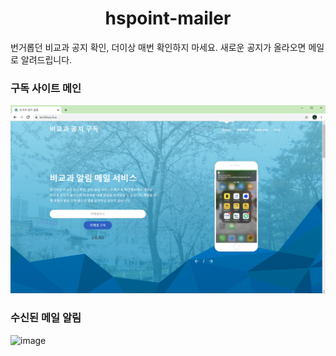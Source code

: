 <h1 align="center">hspoint-mailer</h1>

번거롭던 비교과 공지 확인, 더이상 매번 확인하지 마세요. 새로운 공지가 올라오면 메일로 알려드립니다.


### 구독 사이트 메인
![WebSitePreivew](https://github.com/techbless/hsu-mailer/blob/master/imgs/web.png?raw=true)

### 수신된 메일 알림

![image](https://user-images.githubusercontent.com/22078468/188597353-6b49ef1a-43ca-4244-91ad-1edaeb385990.png)
